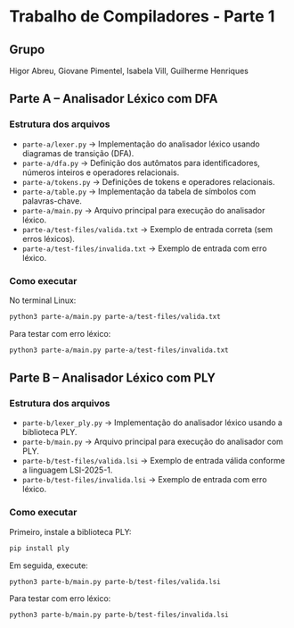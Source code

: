 # Trabalho de Compiladores - Parte 1

## Grupo
Higor Abreu, Giovane Pimentel, Isabela Vill, Guilherme Henriques


## Parte A – Analisador Léxico com DFA

### Estrutura dos arquivos

- `parte-a/lexer.py` → Implementação do analisador léxico usando diagramas de transição (DFA).
- `parte-a/dfa.py` → Definição dos autômatos para identificadores, números inteiros e operadores relacionais.
- `parte-a/tokens.py` → Definições de tokens e operadores relacionais.
- `parte-a/table.py` → Implementação da tabela de símbolos com palavras-chave.
- `parte-a/main.py` → Arquivo principal para execução do analisador léxico.
- `parte-a/test-files/valida.txt` → Exemplo de entrada correta (sem erros léxicos).
- `parte-a/test-files/invalida.txt` → Exemplo de entrada com erro léxico.

### Como executar

No terminal Linux:

```bash
python3 parte-a/main.py parte-a/test-files/valida.txt
```

Para testar com erro léxico:

```bash
python3 parte-a/main.py parte-a/test-files/invalida.txt
```

## Parte B – Analisador Léxico com PLY

### Estrutura dos arquivos

- `parte-b/lexer_ply.py` → Implementação do analisador léxico usando a biblioteca PLY.
- `parte-b/main.py` → Arquivo principal para execução do analisador com PLY.
- `parte-b/test-files/valida.lsi` → Exemplo de entrada válida conforme a linguagem LSI-2025-1.
- `parte-b/test-files/invalida.lsi` → Exemplo de entrada com erro léxico.

### Como executar

Primeiro, instale a biblioteca PLY:

```bash
pip install ply
```

Em seguida, execute:

```bash
python3 parte-b/main.py parte-b/test-files/valida.lsi
```

Para testar com erro léxico:

```bash
python3 parte-b/main.py parte-b/test-files/invalida.lsi
```